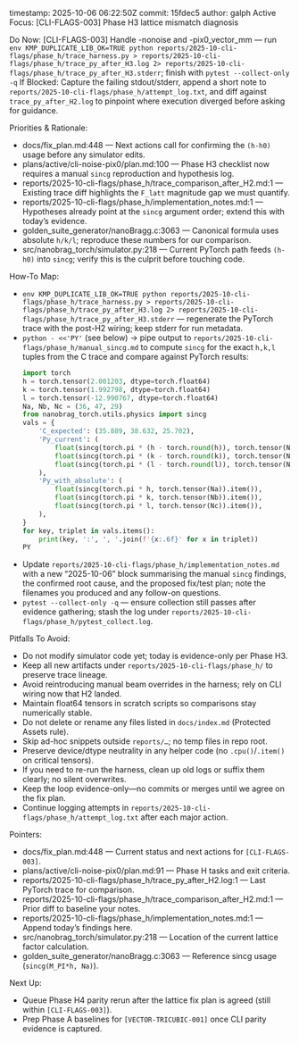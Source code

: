 timestamp: 2025-10-06 06:22:50Z
commit: 15fdec5
author: galph
Active Focus: [CLI-FLAGS-003] Phase H3 lattice mismatch diagnosis

Do Now: [CLI-FLAGS-003] Handle -nonoise and -pix0_vector_mm — run `env KMP_DUPLICATE_LIB_OK=TRUE python reports/2025-10-cli-flags/phase_h/trace_harness.py > reports/2025-10-cli-flags/phase_h/trace_py_after_H3.log 2> reports/2025-10-cli-flags/phase_h/trace_py_after_H3.stderr`; finish with `pytest --collect-only -q`
If Blocked: Capture the failing stdout/stderr, append a short note to `reports/2025-10-cli-flags/phase_h/attempt_log.txt`, and diff against `trace_py_after_H2.log` to pinpoint where execution diverged before asking for guidance.

Priorities & Rationale:
- docs/fix_plan.md:448 — Next actions call for confirming the `(h-h0)` usage before any simulator edits.
- plans/active/cli-noise-pix0/plan.md:100 — Phase H3 checklist now requires a manual `sincg` reproduction and hypothesis log.
- reports/2025-10-cli-flags/phase_h/trace_comparison_after_H2.md:1 — Existing trace diff highlights the `F_latt` magnitude gap we must quantify.
- reports/2025-10-cli-flags/phase_h/implementation_notes.md:1 — Hypotheses already point at the `sincg` argument order; extend this with today’s evidence.
- golden_suite_generator/nanoBragg.c:3063 — Canonical formula uses absolute `h/k/l`; reproduce these numbers for our comparison.
- src/nanobrag_torch/simulator.py:218 — Current PyTorch path feeds `(h-h0)` into `sincg`; verify this is the culprit before touching code.

How-To Map:
- `env KMP_DUPLICATE_LIB_OK=TRUE python reports/2025-10-cli-flags/phase_h/trace_harness.py > reports/2025-10-cli-flags/phase_h/trace_py_after_H3.log 2> reports/2025-10-cli-flags/phase_h/trace_py_after_H3.stderr` — regenerate the PyTorch trace with the post-H2 wiring; keep stderr for run metadata.
- `python - <<'PY'` (see below) → pipe output to `reports/2025-10-cli-flags/phase_h/manual_sincg.md` to compute `sincg` for the exact `h,k,l` tuples from the C trace and compare against PyTorch results:
  ```python
  import torch
  h = torch.tensor(2.001203, dtype=torch.float64)
  k = torch.tensor(1.992798, dtype=torch.float64)
  l = torch.tensor(-12.990767, dtype=torch.float64)
  Na, Nb, Nc = (36, 47, 29)
  from nanobrag_torch.utils.physics import sincg
  vals = {
      'C_expected': (35.889, 38.632, 25.702),
      'Py_current': (
          float(sincg(torch.pi * (h - torch.round(h)), torch.tensor(Na)).item()),
          float(sincg(torch.pi * (k - torch.round(k)), torch.tensor(Nb)).item()),
          float(sincg(torch.pi * (l - torch.round(l)), torch.tensor(Nc)).item()),
      ),
      'Py_with_absolute': (
          float(sincg(torch.pi * h, torch.tensor(Na)).item()),
          float(sincg(torch.pi * k, torch.tensor(Nb)).item()),
          float(sincg(torch.pi * l, torch.tensor(Nc)).item()),
      ),
  }
  for key, triplet in vals.items():
      print(key, ':', ', '.join(f'{x:.6f}' for x in triplet))
  PY
  ```
- Update `reports/2025-10-cli-flags/phase_h/implementation_notes.md` with a new “2025-10-06” block summarising the manual `sincg` findings, the confirmed root cause, and the proposed fix/test plan; note the filenames you produced and any follow-on questions.
- `pytest --collect-only -q` — ensure collection still passes after evidence gathering; stash the log under `reports/2025-10-cli-flags/phase_h/pytest_collect.log`.

Pitfalls To Avoid:
- Do not modify simulator code yet; today is evidence-only per Phase H3.
- Keep all new artifacts under `reports/2025-10-cli-flags/phase_h/` to preserve trace lineage.
- Avoid reintroducing manual beam overrides in the harness; rely on CLI wiring now that H2 landed.
- Maintain float64 tensors in scratch scripts so comparisons stay numerically stable.
- Do not delete or rename any files listed in `docs/index.md` (Protected Assets rule).
- Skip ad-hoc snippets outside `reports/…`; no temp files in repo root.
- Preserve device/dtype neutrality in any helper code (no `.cpu()`/`.item()` on critical tensors).
- If you need to re-run the harness, clean up old logs or suffix them clearly; no silent overwrites.
- Keep the loop evidence-only—no commits or merges until we agree on the fix plan.
- Continue logging attempts in `reports/2025-10-cli-flags/phase_h/attempt_log.txt` after each major action.

Pointers:
- docs/fix_plan.md:448 — Current status and next actions for `[CLI-FLAGS-003]`.
- plans/active/cli-noise-pix0/plan.md:91 — Phase H tasks and exit criteria.
- reports/2025-10-cli-flags/phase_h/trace_py_after_H2.log:1 — Last PyTorch trace for comparison.
- reports/2025-10-cli-flags/phase_h/trace_comparison_after_H2.md:1 — Prior diff to baseline your notes.
- reports/2025-10-cli-flags/phase_h/implementation_notes.md:1 — Append today’s findings here.
- src/nanobrag_torch/simulator.py:218 — Location of the current lattice factor calculation.
- golden_suite_generator/nanoBragg.c:3063 — Reference sincg usage (`sincg(M_PI*h, Na)`).

Next Up:
- Queue Phase H4 parity rerun after the lattice fix plan is agreed (still within `[CLI-FLAGS-003]`).
- Prep Phase A baselines for `[VECTOR-TRICUBIC-001]` once CLI parity evidence is captured.
